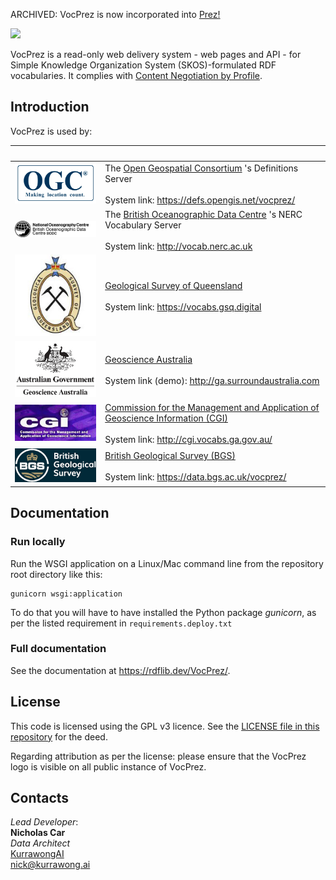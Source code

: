 ARCHIVED: VocPrez is now incorporated into [Prez!](https://github.com/RDFLib/Prez)

![](vocprez/view/style/VocPrez.300.png)  

VocPrez is a read-only web delivery system - web pages and API - for Simple Knowledge Organization System (SKOS)-formulated RDF vocabularies. It complies with [Content Negotiation by Profile](https://w3c.github.io/dx-connegp/connegp/).

## Introduction
VocPrez is used by:

| &nbsp;                                   | &nbsp;                                                                                                                                                                                       |
|------------------------------------------|----------------------------------------------------------------------------------------------------------------------------------------------------------------------------------------------|
| ![](vocprez/view/style/logo-ogc-200.png) | The [Open Geospatial Consortium](https://www.ogc.org/) 's Definitions Server<br /><br />System link: <https://defs.opengis.net/vocprez/>                                                     |
| ![](vocprez/view/style/logo-bodc-bw.png) | The [British Oceanographic Data Centre](https://www.bodc.ac.uk/) 's NERC Vocabulary Server<br /><br />System link: <http://vocab.nerc.ac.uk>                                                 |
| ![](vocprez/view/style/logo-gsq-200.jpg) | [Geological Survey of Queensland](https://www.business.qld.gov.au/industries/mining-energy-water/resources/geoscience-information/gsq) <br /><br />System link: <https://vocabs.gsq.digital> |
| ![](vocprez/view/style/logo-ga-200.jpg)  | [Geoscience Australia](https://www.ga.gov.au) <br /><br />System link (demo): <http://ga.surroundaustralia.com>                                                                              |
| ![](vocprez/view/style/logo-cgi-200.jpg) | [Commission for the Management and Application of Geoscience Information (CGI)](http://www.cgi-iugs.org/) <br /><br />System link: <http://cgi.vocabs.ga.gov.au/>                            |
| ![](vocprez/view/style/logo-bgs-200.png) | [British Geological Survey (BGS)](https://bgs.ac.uk/) <br /><br />System link: <https://data.bgs.ac.uk/vocprez/>                                                                             |

## Documentation   

### Run locally

Run the WSGI application on a Linux/Mac command line from the repository root directory like this:

```
gunicorn wsgi:application
```

To do that you will have to have installed the Python package _gunicorn_, as per the listed requirement in `requirements.deploy.txt`

### Full documentation
     
See the documentation at <https://rdflib.dev/VocPrez/>.

## License

This code is licensed using the GPL v3 licence. See the [LICENSE file in this repository](LICENSE) for the deed. 

Regarding attribution as per the license: please ensure that the VocPrez logo is visible on all public instance of VocPrez.

## Contacts
*Lead Developer*:  
**Nicholas Car**  
*Data Architect*  
[KurrawongAI](https://kurrawong.ai)  
<nick@kurrawong.ai>
